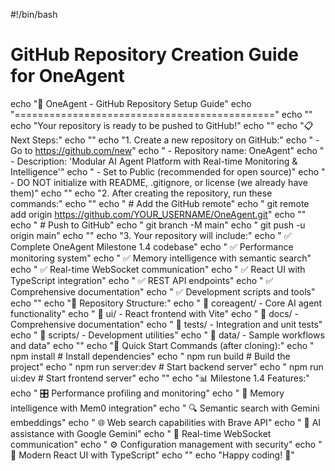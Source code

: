 #!/bin/bash
# GitHub Repository Creation Guide for OneAgent

echo "🚀 OneAgent - GitHub Repository Setup Guide"
echo "============================================="
echo ""
echo "Your repository is ready to be pushed to GitHub!"
echo ""
echo "📋 Next Steps:"
echo ""
echo "1. Create a new repository on GitHub:"
echo "   - Go to https://github.com/new"
echo "   - Repository name: OneAgent"
echo "   - Description: 'Modular AI Agent Platform with Real-time Monitoring & Intelligence'"
echo "   - Set to Public (recommended for open source)"
echo "   - DO NOT initialize with README, .gitignore, or license (we already have them)"
echo ""
echo "2. After creating the repository, run these commands:"
echo ""
echo "   # Add the GitHub remote"
echo "   git remote add origin https://github.com/YOUR_USERNAME/OneAgent.git"
echo ""
echo "   # Push to GitHub"
echo "   git branch -M main"
echo "   git push -u origin main"
echo ""
echo "3. Your repository will include:"
echo "   ✅ Complete OneAgent Milestone 1.4 codebase"
echo "   ✅ Performance monitoring system"
echo "   ✅ Memory intelligence with semantic search"
echo "   ✅ Real-time WebSocket communication"
echo "   ✅ React UI with TypeScript integration"
echo "   ✅ REST API endpoints"
echo "   ✅ Comprehensive documentation"
echo "   ✅ Development scripts and tools"
echo ""
echo "🎯 Repository Structure:"
echo "   📁 coreagent/     - Core AI agent functionality"
echo "   📁 ui/           - React frontend with Vite"
echo "   📁 docs/         - Comprehensive documentation"
echo "   📁 tests/        - Integration and unit tests"
echo "   📁 scripts/      - Development utilities"
echo "   📁 data/         - Sample workflows and data"
echo ""
echo "🔧 Quick Start Commands (after cloning):"
echo "   npm install      # Install dependencies"
echo "   npm run build    # Build the project"
echo "   npm run server:dev  # Start backend server"
echo "   npm run ui:dev   # Start frontend server"
echo ""
echo "📊 Milestone 1.4 Features:"
echo "   🎛️  Performance profiling and monitoring"
echo "   🧠 Memory intelligence with Mem0 integration"
echo "   🔍 Semantic search with Gemini embeddings"
echo "   🌐 Web search capabilities with Brave API"
echo "   🤖 AI assistance with Google Gemini"
echo "   📡 Real-time WebSocket communication"
echo "   ⚙️  Configuration management with security"
echo "   🎨 Modern React UI with TypeScript"
echo ""
echo "Happy coding! 🚀"
